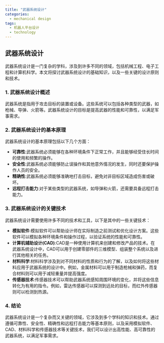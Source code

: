 ```yaml
---  
title: "武器系统设计"  
categories:  
  - mechanical design  
tags: 
  - 机器人平台设计 
  - technology  
---  
```


## 武器系统设计

武器系统设计是一门复杂的学科，涉及到许多不同的领域，包括机械工程、电子工程和计算机科学。本文将探讨武器系统设计的基础知识，以及一些关键的设计原则和技术。

### 1. 武器系统设计概述

武器系统是指用于攻击目标的装置或设备。这些系统可以包括各种类型的武器，如枪械、导弹、火箭等。武器系统设计的目标是提高武器的性能和可靠性，以满足军事需求。

### 2. 武器系统设计的基本原理

武器系统设计的基本原理包括以下几个方面：

- **可靠性**:武器系统必须能够在各种环境条件下正常工作，并且能够经受住长时间的使用和频繁的操作。
- **安全性**:武器系统必须能够防止误操作和其他意外情况的发生，同时还要保护操作人员的安全。
- **精确性**:武器系统必须能够准确地打击目标，避免对非目标区域造成伤害或破坏。
- **远程打击能力**:对于某些类型的武器系统，如导弹和火箭，还需要具备远程打击能力。

### 3. 武器系统设计的关键技术

武器系统设计需要使用许多不同的技术和工具，以下是其中的一些关键技术：

- **模拟软件**:模拟软件可以帮助设计师在实际制造之前测试和优化设计方案。这些软件可以模拟各种环境条件和操作过程，以验证系统的性能和可靠性。
- **计算机辅助设计(CAD)**:CAD是一种使用计算机来创建和修改产品的技术。在武器系统设计中，CAD可以用于创建零部件的三维模型、组装整个系统以及进行其他相关的任务。
- **材料科学**:材料科学涉及到对不同材料的性质和行为的了解，以及如何将这些材料应用于武器系统的设计中。例如，金属材料可以用于制造枪械和弹药，而复合材料则可以用于减轻重量并提高强度。
- **传感器技术**:传感器技术可以帮助武器系统感知周围环境的变化，并将这些信息转化为有用的指令。例如，雷达传感器可以探测到远处的目标，而红外传感器则可以检测到热源。

### 4. 结论

武器系统设计是一个复杂而又关键的领域，它涉及到多个学科的知识和技术。通过遵循可靠性、安全性、精确性和远程打击能力等基本原则，以及采用模拟软件、CAD、材料科学和传感器技术等关键技术，我们可以设计出高性能、高可靠性的武器系统，以满足军事需求。 
